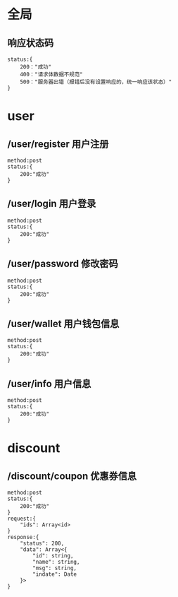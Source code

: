 # 全局
## 响应状态码
	status:{
		200："成功"
		400："请求体数据不规范"
		500："服务器出错（报错后没有设置响应的，统一响应该状态）"
	}
# user
## /user/register 用户注册
	method:post
	status:{
		200:"成功"
	}

## /user/login 用户登录
	method:post
	status:{
		200:"成功"
	}

## /user/password 修改密码
	method:post
	status:{
		200:"成功"
	}

## /user/wallet 用户钱包信息
	method:post
	status:{
		200:"成功"
	}

## /user/info 用户信息
	method:post
	status:{
		200:"成功"
	}

# discount
## /discount/coupon 优惠券信息
	method:post
	status:{
		200:"成功"
	}
	request:{
		"ids": Array<id>
	}
	response:{
		"status": 200,
		"data": Array<{
			"id": string,
			"name": string,
			"msg": string,
			"indate": Date
		}>
	}